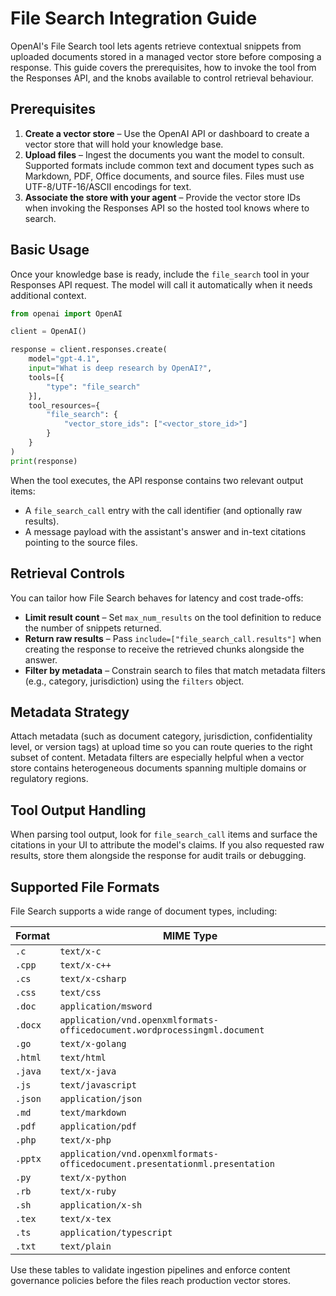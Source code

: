 # File Search Integration Guide

OpenAI's File Search tool lets agents retrieve contextual snippets from uploaded documents stored in a managed vector store before composing a response. This guide covers the prerequisites, how to invoke the tool from the Responses API, and the knobs available to control retrieval behaviour.

## Prerequisites

1. **Create a vector store** – Use the OpenAI API or dashboard to create a vector store that will hold your knowledge base.
2. **Upload files** – Ingest the documents you want the model to consult. Supported formats include common text and document types such as Markdown, PDF, Office documents, and source files. Files must use UTF-8/UTF-16/ASCII encodings for text.
3. **Associate the store with your agent** – Provide the vector store IDs when invoking the Responses API so the hosted tool knows where to search.

## Basic Usage

Once your knowledge base is ready, include the `file_search` tool in your Responses API request. The model will call it automatically when it needs additional context.

```python
from openai import OpenAI

client = OpenAI()

response = client.responses.create(
    model="gpt-4.1",
    input="What is deep research by OpenAI?",
    tools=[{
        "type": "file_search"
    }],
    tool_resources={
        "file_search": {
            "vector_store_ids": ["<vector_store_id>"]
        }
    }
)
print(response)
```

When the tool executes, the API response contains two relevant output items:

- A `file_search_call` entry with the call identifier (and optionally raw results).
- A message payload with the assistant's answer and in-text citations pointing to the source files.

## Retrieval Controls

You can tailor how File Search behaves for latency and cost trade-offs:

- **Limit result count** – Set `max_num_results` on the tool definition to reduce the number of snippets returned.
- **Return raw results** – Pass `include=["file_search_call.results"]` when creating the response to receive the retrieved chunks alongside the answer.
- **Filter by metadata** – Constrain search to files that match metadata filters (e.g., category, jurisdiction) using the `filters` object.

## Metadata Strategy

Attach metadata (such as document category, jurisdiction, confidentiality level, or version tags) at upload time so you can route queries to the right subset of content. Metadata filters are especially helpful when a vector store contains heterogeneous documents spanning multiple domains or regulatory regions.

## Tool Output Handling

When parsing tool output, look for `file_search_call` items and surface the citations in your UI to attribute the model's claims. If you also requested raw results, store them alongside the response for audit trails or debugging.

## Supported File Formats

File Search supports a wide range of document types, including:

| Format | MIME Type |
| --- | --- |
| `.c` | `text/x-c` |
| `.cpp` | `text/x-c++` |
| `.cs` | `text/x-csharp` |
| `.css` | `text/css` |
| `.doc` | `application/msword` |
| `.docx` | `application/vnd.openxmlformats-officedocument.wordprocessingml.document` |
| `.go` | `text/x-golang` |
| `.html` | `text/html` |
| `.java` | `text/x-java` |
| `.js` | `text/javascript` |
| `.json` | `application/json` |
| `.md` | `text/markdown` |
| `.pdf` | `application/pdf` |
| `.php` | `text/x-php` |
| `.pptx` | `application/vnd.openxmlformats-officedocument.presentationml.presentation` |
| `.py` | `text/x-python` |
| `.rb` | `text/x-ruby` |
| `.sh` | `application/x-sh` |
| `.tex` | `text/x-tex` |
| `.ts` | `application/typescript` |
| `.txt` | `text/plain` |

Use these tables to validate ingestion pipelines and enforce content governance policies before the files reach production vector stores.
